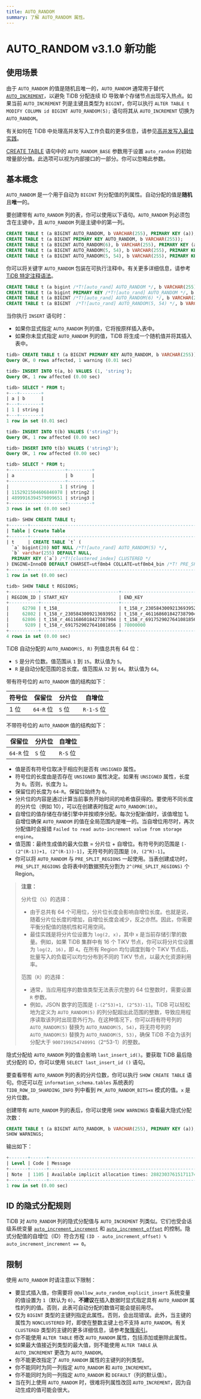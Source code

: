```yaml
---
title: AUTO_RANDOM
summary: 了解 AUTO_RANDOM 属性。
---
```


# AUTO_RANDOM <span class="version-mark">v3.1.0 新功能</span>

## 使用场景

由于 `AUTO_RANDOM` 的值是随机且唯一的，`AUTO_RANDOM` 通常用于替代 [`AUTO_INCREMENT`](/auto-increment.md)，以避免 TiDB 分配连续 ID 导致单个存储节点出现写入热点。如果当前 `AUTO_INCREMENT` 列是主键且类型为 `BIGINT`，你可以执行 `ALTER TABLE t MODIFY COLUMN id BIGINT AUTO_RANDOM(5);` 语句将其从 `AUTO_INCREMENT` 切换为 `AUTO_RANDOM`。

<CustomContent platform="tidb">

有关如何在 TiDB 中处理高并发写入工作负载的更多信息，请参见[高并发写入最佳实践](/best-practices/high-concurrency-best-practices.md)。

</CustomContent>

[CREATE TABLE](/sql-statements/sql-statement-create-table.md) 语句中的 `AUTO_RANDOM_BASE` 参数用于设置 `auto_random` 的初始增量部分值。此选项可以视为内部接口的一部分。你可以忽略此参数。

## 基本概念

`AUTO_RANDOM` 是一个用于自动为 `BIGINT` 列分配值的列属性。自动分配的值是**随机**且**唯一**的。

要创建带有 `AUTO_RANDOM` 列的表，你可以使用以下语句。`AUTO_RANDOM` 列必须包含在主键中，且 `AUTO_RANDOM` 列是主键中的第一列。

```sql
CREATE TABLE t (a BIGINT AUTO_RANDOM, b VARCHAR(255), PRIMARY KEY (a));
CREATE TABLE t (a BIGINT PRIMARY KEY AUTO_RANDOM, b VARCHAR(255));
CREATE TABLE t (a BIGINT AUTO_RANDOM(6), b VARCHAR(255), PRIMARY KEY (a));
CREATE TABLE t (a BIGINT AUTO_RANDOM(5, 54), b VARCHAR(255), PRIMARY KEY (a));
CREATE TABLE t (a BIGINT AUTO_RANDOM(5, 54), b VARCHAR(255), PRIMARY KEY (a, b));
```

你可以将关键字 `AUTO_RANDOM` 包装在可执行注释中。有关更多详细信息，请参考 [TiDB 特定注释语法](/comment-syntax.md#tidb-specific-comment-syntax)。

```sql
CREATE TABLE t (a bigint /*T![auto_rand] AUTO_RANDOM */, b VARCHAR(255), PRIMARY KEY (a));
CREATE TABLE t (a bigint PRIMARY KEY /*T![auto_rand] AUTO_RANDOM */, b VARCHAR(255));
CREATE TABLE t (a BIGINT /*T![auto_rand] AUTO_RANDOM(6) */, b VARCHAR(255), PRIMARY KEY (a));
CREATE TABLE t (a BIGINT  /*T![auto_rand] AUTO_RANDOM(5, 54) */, b VARCHAR(255), PRIMARY KEY (a));
```

当你执行 `INSERT` 语句时：

- 如果你显式指定 `AUTO_RANDOM` 列的值，它将按原样插入表中。
- 如果你未显式指定 `AUTO_RANDOM` 列的值，TiDB 将生成一个随机值并将其插入表中。

```sql
tidb> CREATE TABLE t (a BIGINT PRIMARY KEY AUTO_RANDOM, b VARCHAR(255)) /*T! PRE_SPLIT_REGIONS=2 */ ;
Query OK, 0 rows affected, 1 warning (0.01 sec)

tidb> INSERT INTO t(a, b) VALUES (1, 'string');
Query OK, 1 row affected (0.00 sec)

tidb> SELECT * FROM t;
+---+--------+
| a | b      |
+---+--------+
| 1 | string |
+---+--------+
1 row in set (0.01 sec)

tidb> INSERT INTO t(b) VALUES ('string2');
Query OK, 1 row affected (0.00 sec)

tidb> INSERT INTO t(b) VALUES ('string3');
Query OK, 1 row affected (0.00 sec)

tidb> SELECT * FROM t;
+---------------------+---------+
| a                   | b       |
+---------------------+---------+
|                   1 | string  |
| 1152921504606846978 | string2 |
| 4899916394579099651 | string3 |
+---------------------+---------+
3 rows in set (0.00 sec)

tidb> SHOW CREATE TABLE t;
+-------+-----------------------------------------------------------------------------------------------------------------------------------------------------------------------------------------------------------------------------------------------------------------+
| Table | Create Table                                                                                                                                                                                                                                                    |
+-------+-----------------------------------------------------------------------------------------------------------------------------------------------------------------------------------------------------------------------------------------------------------------+
| t     | CREATE TABLE `t` (
  `a` bigint(20) NOT NULL /*T![auto_rand] AUTO_RANDOM(5) */,
  `b` varchar(255) DEFAULT NULL,
  PRIMARY KEY (`a`) /*T![clustered_index] CLUSTERED */
) ENGINE=InnoDB DEFAULT CHARSET=utf8mb4 COLLATE=utf8mb4_bin /*T! PRE_SPLIT_REGIONS=2 */ |
+-------+-----------------------------------------------------------------------------------------------------------------------------------------------------------------------------------------------------------------------------------------------------------------+
1 row in set (0.00 sec)

tidb> SHOW TABLE t REGIONS;
+-----------+-----------------------------+-----------------------------+-----------+-----------------+---------------------+------------+---------------+------------+----------------------+------------------+------------------------+------------------+
| REGION_ID | START_KEY                   | END_KEY                     | LEADER_ID | LEADER_STORE_ID | PEERS               | SCATTERING | WRITTEN_BYTES | READ_BYTES | APPROXIMATE_SIZE(MB) | APPROXIMATE_KEYS | SCHEDULING_CONSTRAINTS | SCHEDULING_STATE |
+-----------+-----------------------------+-----------------------------+-----------+-----------------+---------------------+------------+---------------+------------+----------------------+------------------+------------------------+------------------+
|     62798 | t_158_                      | t_158_r_2305843009213693952 |     62810 |              28 | 62811, 62812, 62810 |          0 |           151 |          0 |                    1 |                0 |                        |                  |
|     62802 | t_158_r_2305843009213693952 | t_158_r_4611686018427387904 |     62803 |               1 | 62803, 62804, 62805 |          0 |            39 |          0 |                    1 |                0 |                        |                  |
|     62806 | t_158_r_4611686018427387904 | t_158_r_6917529027641081856 |     62813 |               4 | 62813, 62814, 62815 |          0 |           160 |          0 |                    1 |                0 |                        |                  |
|      9289 | t_158_r_6917529027641081856 | 78000000                    |     48268 |               1 | 48268, 58951, 62791 |          0 |         10628 |      43639 |                    2 |             7999 |                        |                  |
+-----------+-----------------------------+-----------------------------+-----------+-----------------+---------------------+------------+---------------+------------+----------------------+------------------+------------------------+------------------+
4 rows in set (0.00 sec)
```

TiDB 自动分配的 `AUTO_RANDOM(S, R)` 列值总共有 64 位：

- `S` 是分片位数。值范围从 `1` 到 `15`。默认值为 `5`。
- `R` 是自动分配范围的总长度。值范围从 `32` 到 `64`。默认值为 `64`。

带有符号位的 `AUTO_RANDOM` 值的结构如下：

| 符号位 | 保留位 | 分片位 | 自增位 |
|---------|-------------|--------|--------------|
| 1 位 | `64-R` 位 | `S` 位 | `R-1-S` 位 |

不带符号位的 `AUTO_RANDOM` 值的结构如下：

| 保留位 | 分片位 | 自增位 |
|-------------|--------|--------------|
| `64-R` 位 | `S` 位 | `R-S` 位 |

- 值是否有符号位取决于相应列是否有 `UNSIGNED` 属性。
- 符号位的长度由是否存在 `UNSIGNED` 属性决定。如果有 `UNSIGNED` 属性，长度为 `0`。否则，长度为 `1`。
- 保留位的长度为 `64-R`。保留位始终为 `0`。
- 分片位的内容是通过计算当前事务开始时间的哈希值获得的。要使用不同长度的分片位（例如 10），可以在创建表时指定 `AUTO_RANDOM(10)`。
- 自增位的值存储在存储引擎中并按顺序分配。每次分配新值时，该值增加 1。自增位确保 `AUTO_RANDOM` 的值在全局范围内是唯一的。当自增位用尽时，再次分配值时会报错 `Failed to read auto-increment value from storage engine`。
- 值范围：最终生成值的最大位数 = 分片位 + 自增位。有符号列的范围是 `[-(2^(R-1))+1, (2^(R-1))-1]`，无符号列的范围是 `[0, (2^R)-1]`。
- 你可以将 `AUTO_RANDOM` 与 `PRE_SPLIT_REGIONS` 一起使用。当表创建成功时，`PRE_SPLIT_REGIONS` 会将表中的数据预先分割为 `2^(PRE_SPLIT_REGIONS)` 个 Region。

> **注意：**
>
> 分片位（`S`）的选择：
>
> - 由于总共有 64 个可用位，分片位长度会影响自增位长度。也就是说，随着分片位长度的增加，自增位长度会减少，反之亦然。因此，你需要平衡分配值的随机性和可用空间。
> - 最佳实践是将分片位设置为 `log(2, x)`，其中 `x` 是当前存储引擎的数量。例如，如果 TiDB 集群中有 16 个 TiKV 节点，你可以将分片位设置为 `log(2, 16)`，即 `4`。在所有 Region 均匀调度到每个 TiKV 节点后，批量写入的负载可以均匀分布到不同的 TiKV 节点，以最大化资源利用率。
>
> 范围（`R`）的选择：
>
> - 通常，当应用程序的数值类型无法表示完整的 64 位整数时，需要设置 `R` 参数。
> - 例如，JSON 数字的范围是 `[-(2^53)+1, (2^53)-1]`。TiDB 可以轻松地为定义为 `AUTO_RANDOM(5)` 的列分配超出此范围的整数，导致应用程序读取该列时出现意外行为。在这种情况下，你可以将有符号列的 `AUTO_RANDOM(5)` 替换为 `AUTO_RANDOM(5, 54)`，将无符号列的 `AUTO_RANDOM(5)` 替换为 `AUTO_RANDOM(5, 53)`，确保 TiDB 不会为该列分配大于 `9007199254740991`（2^53-1）的整数。

隐式分配给 `AUTO_RANDOM` 列的值会影响 `last_insert_id()`。要获取 TiDB 最后隐式分配的 ID，你可以使用 `SELECT last_insert_id ()` 语句。

要查看带有 `AUTO_RANDOM` 列的表的分片位数，你可以执行 `SHOW CREATE TABLE` 语句。你还可以在 `information_schema.tables` 系统表的 `TIDB_ROW_ID_SHARDING_INFO` 列中看到 `PK_AUTO_RANDOM_BITS=x` 模式的值。`x` 是分片位数。

创建带有 `AUTO_RANDOM` 列的表后，你可以使用 `SHOW WARNINGS` 查看最大隐式分配次数：

```sql
CREATE TABLE t (a BIGINT AUTO_RANDOM, b VARCHAR(255), PRIMARY KEY (a));
SHOW WARNINGS;
```

输出如下：

```sql
+-------+------+---------------------------------------------------------+
| Level | Code | Message                                                 |
+-------+------+---------------------------------------------------------+
| Note  | 1105 | Available implicit allocation times: 288230376151711743 |
+-------+------+---------------------------------------------------------+
1 row in set (0.00 sec)
```

## ID 的隐式分配规则

TiDB 对 `AUTO_RANDOM` 列的隐式分配值与 `AUTO_INCREMENT` 列类似。它们也受会话级系统变量 [`auto_increment_increment`](/system-variables.md#auto_increment_increment) 和 [`auto_increment_offset`](/system-variables.md#auto_increment_offset) 的控制。隐式分配值的自增位（ID）符合方程 `(ID - auto_increment_offset) % auto_increment_increment == 0`。

## 限制

使用 `AUTO_RANDOM` 时请注意以下限制：

- 要显式插入值，你需要将 `@@allow_auto_random_explicit_insert` 系统变量的值设置为 `1`（默认为 `0`）。**不建议**在插入数据时显式指定具有 `AUTO_RANDOM` 属性的列的值。否则，此表可自动分配的数值可能会提前用尽。
- 仅为 `BIGINT` 类型的主键列指定此属性。否则，会出现错误。此外，当主键的属性为 `NONCLUSTERED` 时，即使在整数主键上也不支持 `AUTO_RANDOM`。有关 `CLUSTERED` 类型的主键的更多详细信息，请参考[聚簇索引](/clustered-indexes.md)。
- 你不能使用 `ALTER TABLE` 修改 `AUTO_RANDOM` 属性，包括添加或删除此属性。
- 如果最大值接近列类型的最大值，则不能使用 `ALTER TABLE` 从 `AUTO_INCREMENT` 更改为 `AUTO_RANDOM`。
- 你不能更改指定了 `AUTO_RANDOM` 属性的主键列的列类型。
- 你不能同时为同一列指定 `AUTO_RANDOM` 和 `AUTO_INCREMENT`。
- 你不能同时为同一列指定 `AUTO_RANDOM` 和 `DEFAULT`（列的默认值）。
- 当在列上使用 `AUTO_RANDOM` 时，很难将列属性改回 `AUTO_INCREMENT`，因为自动生成的值可能会很大。
